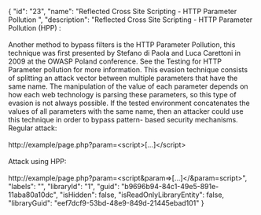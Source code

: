 {
  "id": "23",
  "name": "Reflected Cross Site Scripting - HTTP Parameter Pollution  ",
  "description": "Reflected Cross Site Scripting - HTTP Parameter Pollution (HPP) :<br /><br />Another method to bypass filters is the HTTP Parameter Pollution, this technique was first presented by Stefano di Paola and Luca Carettoni in 2009 at the OWASP Poland conference. See the Testing for HTTP Parameter pollution for more information. This evasion technique consists of splitting an attack vector between multiple parameters that have the same name. The manipulation of the value of each parameter depends on how each web technology is parsing these parameters, so this type of evasion is not always possible. If the tested environment concatenates the values of all parameters with the same name, then an attacker could use this technique in order to bypass pattern- based security mechanisms.<br />Regular attack:<br /><br />http://example/page.php?param=&lt;script&gt;[...]&lt;/script&gt;<br /><br />Attack using HPP:<br /><br />http://example/page.php?param=&lt;script&amp;param=&gt;[...]&lt;/&amp;param=script&gt;",
  "labels": "",
  "libraryId": "1",
  "guid": "b9696b94-84c1-49e5-891e-11aba80a10dc",
  "isHidden": false,
  "isReadOnlyLibraryEntity": false,
  "libraryGuid": "eef7dcf9-53bd-48e9-849d-21445ebad101"
}
